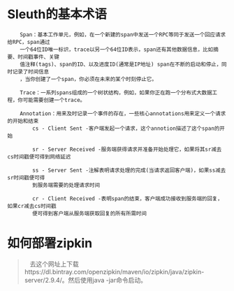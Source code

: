# Sleuth的基本术语

```text
    Span：基本工作单元，例如，在一个新建的span中发送一个RPC等同于发送一个回应请求给RPC，span通过
    一个64位ID唯一标识，trace以另一个64位ID表示，span还有其他数据信息，比如摘要、时间戳事件、关键
    值注释(tags)、span的ID、以及进度ID(通常是IP地址) span在不断的启动和停止，同时记录了时间信息
    ，当你创建了一个span，你必须在未来的某个时刻停止它。

    Trace：一系列spans组成的一个树状结构，例如，如果你正在跑一个分布式大数据工程，你可能需要创建一个trace。

    Annotation：用来及时记录一个事件的存在，一些核心annotations用来定义一个请求的开始和结束 
        cs - Client Sent -客户端发起一个请求，这个annotion描述了这个span的开始

        sr - Server Received -服务端获得请求并准备开始处理它，如果将其sr减去cs时间戳便可得到网络延迟

        ss - Server Sent -注解表明请求处理的完成(当请求返回客户端)，如果ss减去sr时间戳便可得
        到服务端需要的处理请求时间

        cr - Client Received -表明span的结束，客户端成功接收到服务端的回复，如果cr减去cs时间戳
        便可得到客户端从服务端获取回复的所有所需时间 
```

# 如何部署zipkin

>&nbsp;&nbsp;&nbsp;去这个网址上下载https://dl.bintray.com/openzipkin/maven/io/zipkin/java/zipkin-server/2.9.4/。然后使用java -jar命令启动。

